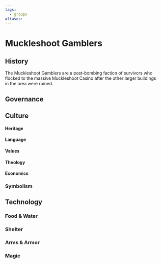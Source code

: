 ```yaml
---
tags:
  - groups
aliases:
---
```


# Muckleshoot Gamblers
## History
The Muckleshoot Gamblers are a post-bombing faction of survivors who flocked to the massive Muckleshoot Casino after the other larger buildings in the area were ruined.

## Governance
## Culture
#### Heritage
#### Language
#### Values
#### Theology
#### Economics
### Symbolism
## Technology
### Food & Water
### Shelter
### Arms & Armor
### Magic